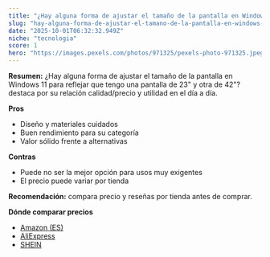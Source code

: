 ```yaml
---
title: "¿Hay alguna forma de ajustar el tamaño de la pantalla en Windows 11 para reflejar que tengo una pantalla de 23\" y otra de 42\"?"
slug: "hay-alguna-forma-de-ajustar-el-tamano-de-la-pantalla-en-windows-11-para-reflejar"
date: "2025-10-01T06:32:32.949Z"
niche: "tecnologia"
score: 1
hero: "https://images.pexels.com/photos/971325/pexels-photo-971325.jpeg?auto=compress&cs=tinysrgb&fit=crop&h=627&w=1200&auto=compress&cs=tinysrgb&w=1200&h=675&fit=crop"
---
```


**Resumen:** ¿Hay alguna forma de ajustar el tamaño de la pantalla en Windows 11 para reflejar que tengo una pantalla de 23" y otra de 42"? destaca por su relación calidad/precio y utilidad en el día a día.

**Pros**
- Diseño y materiales cuidados
- Buen rendimiento para su categoría
- Valor sólido frente a alternativas

**Contras**
- Puede no ser la mejor opción para usos muy exigentes
- El precio puede variar por tienda

**Recomendación:** compara precio y reseñas por tienda antes de comprar.

**Dónde comparar precios**
- [Amazon (ES)](https://www.amazon.es/s?k=%C2%BFHay%20alguna%20forma%20de%20ajustar%20el%20tama%C3%B1o%20de%20la%20pantalla%20en%20Windows%2011%20para%20reflejar%20que%20tengo%20una%20pantalla%20de%2023%22%20y%20otra%20de%2042%22%3F&tag=teknovashop25-21)
- [AliExpress](https://www.aliexpress.com/wholesale?SearchText=%C2%BFHay%20alguna%20forma%20de%20ajustar%20el%20tama%C3%B1o%20de%20la%20pantalla%20en%20Windows%2011%20para%20reflejar%20que%20tengo%20una%20pantalla%20de%2023%22%20y%20otra%20de%2042%22%3F)
- [SHEIN](https://www.shein.com/pdsearch/%C2%BFHay%20alguna%20forma%20de%20ajustar%20el%20tama%C3%B1o%20de%20la%20pantalla%20en%20Windows%2011%20para%20reflejar%20que%20tengo%20una%20pantalla%20de%2023%22%20y%20otra%20de%2042%22%3F)